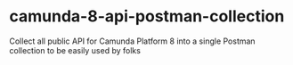 # camunda-8-api-postman-collection
Collect all public API for Camunda Platform 8 into a single Postman collection to be easily used by folks
